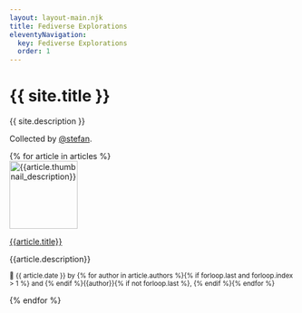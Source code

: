 ```yaml
---
layout: layout-main.njk
title: Fediverse Explorations
eleventyNavigation:
  key: Fediverse Explorations
  order: 1
---
```


<div class="p-5 mb-5 bg-body-tertiary rounded-3">
  <div class="container-fluid py-5">
    <h1 class="display-5 fw-bold">{{ site.title }}</h1>
    <p class="col-md-8 fs-4">
      {{ site.description }}
    </p>
    <p class="col-md-8 fs-5">
      Collected by <a rel="me" href="https://stefanbohacek.online/@stefan">@stefan</a>.
    </p>
  </div>
</div>
<div class="mt-5 pt-3">
{% for article in articles %}
    <div class="d-flex">
      <div class="flex-shrink-0">
        <a href="{{ article.url }}">
          <img loading="lazy" width="120px" src="{{article.thumbnail}}" alt="{{article.thumbnail_description}}">
        </a>
      </div>
      <div class="flex-grow-1 ms-3">
        <p class="fw-bold">
          <a href="{{ article.url }}">
            {{article.title}}
          </a>
        </p>
        <p>
        {{article.description}}
        </p>
        <p class="text-muted">
        <small>📅  {{ article.date }} by {% for author in article.authors %}{% if forloop.last and forloop.index > 1 %} and {% endif %}{{author}}{% if not forloop.last %}, {% endif %}{% endfor %}</small>
        </p>
      </div>
    </div>
{% endfor %}
</div>
